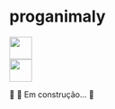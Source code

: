 # proganimaly


  <div class="imagem">
            <img class="coracao" src="br/com/Images/Login_ADM.png" width="40px">
          </div>

 
  <div class="imagem1">
            <img class="coracao" src="br/com/Images/lOGIN_uSUÁRIO.png" width="40px">
          </div>

🚧 🚀 Em construção... 🚧


